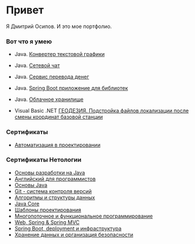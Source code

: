 # Привет
Я Дмитрий Осипов. И это мое портфолио.

### Вот что я умею

- Java. [Конвертер текстовой графики](https://github.com/dmevos/TextGraphics.git)
- Java. [Сетевой чат](https://github.com/dmevos/TH_NetworkChat.git)
- Java. [Сервис перевода денег](https://github.com/dmevos/MoneyTransfer.git)
- Java. [Spring Boot приложение для библиотек](https://github.com/dmevos/Library.git)
- Java. [Облачное хранилище](https://github.com/dmevos/CloudStorage.git)
  
- Visual Basic .NET [ГЕОДЕЗИЯ. Подстройка файлов локализации после смены координат базовой станции](https://github.com/dmevos/ReCalcBaza.git)

### Сертификаты
- [Автоматизация в проектировании](https://github.com/dmevos/Cert/blob/main/Сертификат-Автоматизация_в_проектировании.pdf)

### Сертификаты Нетологии
- [Основы разработки на Java](https://github.com/dmevos/Cert/blob/main/00_ОсновыРазоаботкиJava.pdf)
- [Английский для программистов](https://github.com/dmevos/Cert/blob/main/01_English.pdf)
- [Основы Java](https://github.com/dmevos/Cert/blob/main/02_ОсновыJava.pdf)
- [Git - система контроля версий](https://github.com/dmevos/Cert/blob/main/03_Git.pdf)
- [Алгоритмы и структуры данных](https://github.com/dmevos/Cert/blob/main/04_Алгоритмы.pdf)
- [Java Core](https://github.com/dmevos/Cert/blob/main/05_JavaCore.pdf)
- [Шаблоны проектирования](https://github.com/dmevos/Cert/blob/main/06_Шаблоны.pdf)
- [Многопоточное и функциональное программирование](https://github.com/dmevos/Cert/blob/main/07_Многопоточн.pdf)
- [Web, Spring & Spring MVC](https://github.com/dmevos/Cert/blob/main/08_Web.pdf)
- [Spring Boot, deployment и инфраструктура](https://github.com/dmevos/Cert/blob/main/09_SpringBoot.pdf)
- [Хранение данных и организация безопасности](https://github.com/dmevos/Cert/blob/main/10_БД.pdf)
